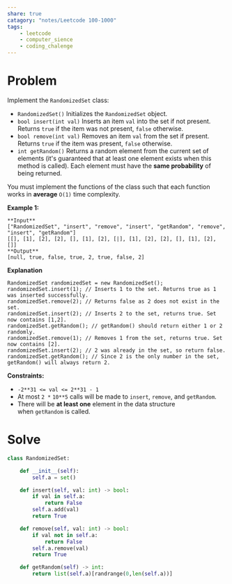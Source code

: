 ```yaml
---
share: true
catagory: "notes/Leetcode 100-1000"
tags:
    - leetcode
    - computer_sience
    - coding_chalenge
---
```


# Problem

Implement the `RandomizedSet` class:

- `RandomizedSet()` Initializes the `RandomizedSet` object.
- `bool insert(int val)` Inserts an item `val` into the set if not present. Returns `true` if the item was not present, `false` otherwise.
- `bool remove(int val)` Removes an item `val` from the set if present. Returns `true` if the item was present, `false` otherwise.
- `int getRandom()` Returns a random element from the current set of elements (it's guaranteed that at least one element exists when this method is called). Each element must have the **same probability** of being returned.

You must implement the functions of the class such that each function works in **average** `O(1)` time complexity.

**Example 1:**
```
**Input**
["RandomizedSet", "insert", "remove", "insert", "getRandom", "remove", "insert", "getRandom"]
[[], [1], [2], [2], [], [1], [2], [|], [1], [2], [2], [], [1], [2], []]
**Output**
[null, true, false, true, 2, true, false, 2]
```
**Explanation**
```
RandomizedSet randomizedSet = new RandomizedSet();
randomizedSet.insert(1); // Inserts 1 to the set. Returns true as 1 was inserted successfully.
randomizedSet.remove(2); // Returns false as 2 does not exist in the set.
randomizedSet.insert(2); // Inserts 2 to the set, returns true. Set now contains [1,2].
randomizedSet.getRandom(); // getRandom() should return either 1 or 2 randomly.
randomizedSet.remove(1); // Removes 1 from the set, returns true. Set now contains [2].
randomizedSet.insert(2); // 2 was already in the set, so return false.
randomizedSet.getRandom(); // Since 2 is the only number in the set, getRandom() will always return 2.
```
**Constraints:**

- `-2**31 <= val <= 2**31 - 1`
- At most `2 *` `10**5` calls will be made to `insert`, `remove`, and `getRandom`.
- There will be **at least one** element in the data structure when `getRandom` is called.

# Solve

```python
class RandomizedSet:

    def __init__(self):
        self.a = set()

    def insert(self, val: int) -> bool:
        if val in self.a:
            return False
        self.a.add(val)
        return True

    def remove(self, val: int) -> bool:
        if val not in self.a:
            return False
        self.a.remove(val)
        return True

    def getRandom(self) -> int:
        return list(self.a)[randrange(0,len(self.a))]
```
